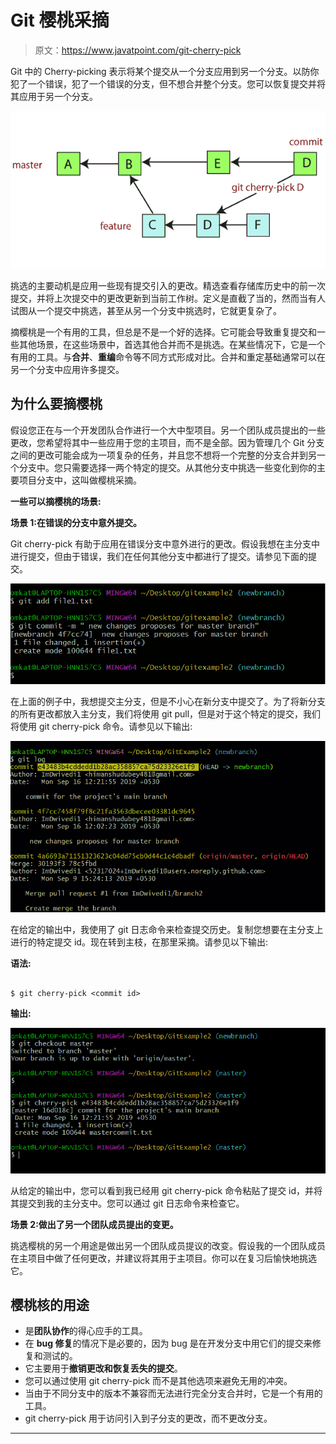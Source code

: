 # Git 樱桃采摘

> 原文：<https://www.javatpoint.com/git-cherry-pick>

Git 中的 Cherry-picking 表示将某个提交从一个分支应用到另一个分支。以防你犯了一个错误，犯了一个错误的分支，但不想合并整个分支。您可以恢复提交并将其应用于另一个分支。

![Git Cherry-pick](img/7a44d178275cff985bc003bd68d4649b.png)

挑选的主要动机是应用一些现有提交引入的更改。精选查看存储库历史中的前一次提交，并将上次提交中的更改更新到当前工作树。定义是直截了当的，然而当有人试图从一个提交中挑选，甚至从另一个分支中挑选时，它就更复杂了。

摘樱桃是一个有用的工具，但总是不是一个好的选择。它可能会导致重复提交和一些其他场景，在这些场景中，首选其他合并而不是挑选。在某些情况下，它是一个有用的工具。与**合并**、**重编**命令等不同方式形成对比。合并和重定基础通常可以在另一个分支中应用许多提交。

## 为什么要摘樱桃

假设您正在与一个开发团队合作进行一个大中型项目。另一个团队成员提出的一些更改，您希望将其中一些应用于您的主项目，而不是全部。因为管理几个 Git 分支之间的更改可能会成为一项复杂的任务，并且您不想将一个完整的分支合并到另一个分支中。您只需要选择一两个特定的提交。从其他分支中挑选一些变化到你的主要项目分支中，这叫做樱桃采摘。

**一些可以摘樱桃的场景:**

**场景 1:在错误的分支中意外提交。**

Git cherry-pick 有助于应用在错误分支中意外进行的更改。假设我想在主分支中进行提交，但由于错误，我们在任何其他分支中都进行了提交。请参见下面的提交。

![Git Cherry-pick](img/fe56db9397f823b98e846b3900295318.png)

在上面的例子中，我想提交主分支，但是不小心在新分支中提交了。为了将新分支的所有更改都放入主分支，我们将使用 git pull，但是对于这个特定的提交，我们将使用 git cherry-pick 命令。请参见以下输出:

![Git Cherry-pick](img/67f70ac97ec81ce916f12bfc750caad4.png)

在给定的输出中，我使用了 git 日志命令来检查提交历史。复制您想要在主分支上进行的特定提交 id。现在转到主枝，在那里采摘。请参见以下输出:

**语法:**

```

$ git cherry-pick <commit id>

```

**输出:**

![Git Cherry-pick](img/c1f3d97a99ba74c5b9612aaade52e5df.png)

从给定的输出中，您可以看到我已经用 git cherry-pick 命令粘贴了提交 id，并将其提交到我的主分支中。您可以通过 git 日志命令来检查它。

**场景 2:做出了另一个团队成员提出的变更。**

挑选樱桃的另一个用途是做出另一个团队成员提议的改变。假设我的一个团队成员在主项目中做了任何更改，并建议将其用于主项目。你可以在复习后愉快地挑选它。

## 樱桃核的用途

*   是**团队协作**的得心应手的工具。
*   在 **bug 修复**的情况下是必要的，因为 bug 是在开发分支中用它们的提交来修复和测试的。
*   它主要用于**撤销更改和恢复丢失的提交**。
*   您可以通过使用 git cherry-pick 而不是其他选项来避免无用的冲突。
*   当由于不同分支中的版本不兼容而无法进行完全分支合并时，它是一个有用的工具。
*   git cherry-pick 用于访问引入到子分支的更改，而不更改分支。

* * *